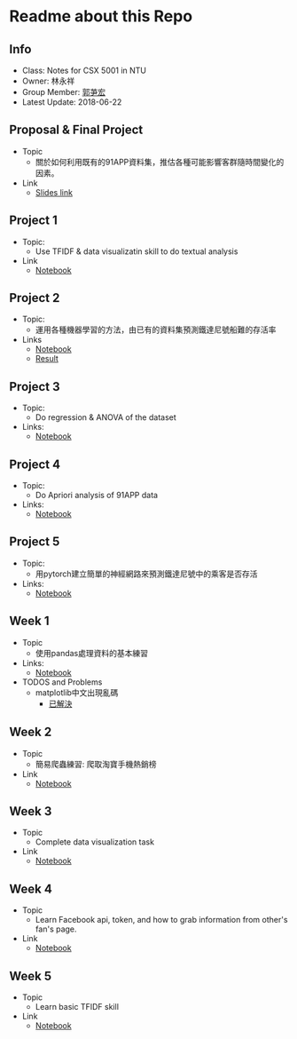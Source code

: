# Readme about this Repo

## Info

* Class: Notes for CSX 5001 in NTU
* Owner: 林永祥
* Group Member: [郭芛宏](https://github.com/s972301/Programming/)
* Latest Update: 2018-06-22

## Proposal & Final Project

* Topic
  * 關於如何利用既有的91APP資料集，推估各種可能影響客群隨時間變化的因素。
* Link
  * [Slides link](https://github.com/andylinpersonal/CSX_Project_2018S/blob/master/final_project/提案連結.md)  

## Project 1

* Topic:
  * Use TFIDF & data visualizatin skill to do textual analysis
* Link
  * [Notebook](https://github.com/andylinpersonal/CSX_Project_2018S/blob/master/proj_1/TF-IDF.ipynb)  

## Project 2

* Topic:
  * 運用各種機器學習的方法，由已有的資料集預測鐵達尼號船難的存活率
* Links  
  * [Notebook](https://github.com/andylinpersonal/CSX_Project_2018S/blob/master/proj_2/Titanic_Prediction.ipynb)  
  * [Result](https://github.com/andylinpersonal/CSX_Project_2018S/blob/master/proj_2/solved.csv)

## Project 3

* Topic:
  * Do regression & ANOVA of the dataset
* Links:
  * [Notebook](https://github.com/andylinpersonal/CSX_Project_2018S/blob/master/proj_3/AQIAnalyze.ipynb)

## Project 4

* Topic:
  * Do Apriori analysis of 91APP data
* Links:
  * [Notebook](https://github.com/andylinpersonal/CSX_Project_2018S/blob/master/proj_4/Week10.ipynb)

## Project 5

* Topic:
  * 用pytorch建立簡單的神經網路來預測鐵達尼號中的乘客是否存活
* Links:
  * [Notebook](https://github.com/andylinpersonal/CSX_Project_2018S/blob/master/proj_5/TitanicDNN.ipynb)

## Week 1

* Topic
  * 使用pandas處理資料的基本練習
* Links:
  * [Notebook](https://github.com/andylinpersonal/CSX_Project_2018S/blob/master/week1/hw1.ipynb)
* TODOS and Problems
  * matplotlib中文出現亂碼
    * [已解決](https://gist.github.com/alexrudy/a7982903a2fb2ab0dde3)

## Week 2

* Topic
  * 簡易爬蟲練習: 爬取淘寶手機熱銷榜
* Link
  * [Notebook](https://github.com/andylinpersonal/CSX_Project_2018S/blob/master/week2/trial.ipynb)

## Week 3

* Topic
  * Complete data visualization task
* Link
  * [Notebook](https://github.com/andylinpersonal/CSX_Project_2018S/blob/master/week3/Job_w3.ipynb)

## Week 4

* Topic
  * Learn Facebook api, token, and how to grab information from other's fan's page.
* Link
  * [Notebook](https://github.com/andylinpersonal/CSX_Project_2018S/blob/master/week4/trial.ipynb)

## Week 5

* Topic
  * Learn basic TFIDF skill
* Link
  * [Notebook](https://github.com/andylinpersonal/CSX_Project_2018S/blob/master/week5/tfidf_test.ipynb)